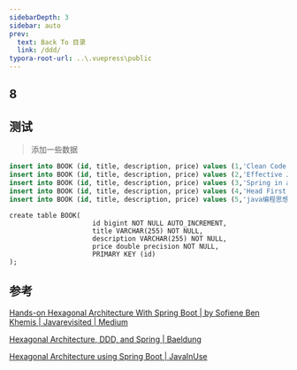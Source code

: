 ```yaml
---
sidebarDepth: 3
sidebar: auto
prev:
  text: Back To 目录
  link: /ddd/
typora-root-url: ..\.vuepress\public
---
```




## 8







## 测试

> 添加一些数据

```sql
insert into BOOK (id, title, description, price) values (1,'Clean Code','A handbook of agile Software',30);
insert into BOOK (id, title, description, price) values (2,'Effective Java中文版(原书第3版)','作者JoshuaBloch',113.10);
insert into BOOK (id, title, description, price) values (3,'Spring in actions','spring Book',25);
insert into BOOK (id, title, description, price) values (4,'Head First java','java book',25);
insert into BOOK (id, title, description, price) values (5,'java编程思想','大名鼎鼎的Bruce Eckel',54.0)
```

```
create table BOOK(
                     id bigint NOT NULL AUTO_INCREMENT,
                     title VARCHAR(255) NOT NULL,
                     description VARCHAR(255) NOT NULL,
                     price double precision NOT NULL,
                     PRIMARY KEY (id)
);
```



## 参考

[Hands-on Hexagonal Architecture With Spring Boot | by Sofiene Ben Khemis | Javarevisited | Medium](https://medium.com/javarevisited/hands-on-hexagonal-architecture-with-spring-boot-ca61f88bed8b)

[Hexagonal Architecture, DDD, and Spring | Baeldung](https://www.baeldung.com/hexagonal-architecture-ddd-spring)

[Hexagonal Architecture using Spring Boot | JavaInUse](https://www.javainuse.com/spring/boot_hex)
